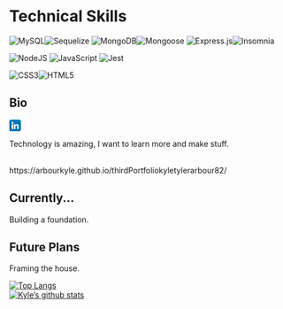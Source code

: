 # Technical Skills
![MySQL](https://img.shields.io/badge/mysql-%2300f.svg?style=for-the-badge&logo=mysql&logoColor=white)![Sequelize](https://img.shields.io/badge/Sequelize-52B0E7?style=for-the-badge&logo=Sequelize&logoColor=white)
![MongoDB](https://img.shields.io/badge/MongoDB-%234ea94b.svg?style=for-the-badge&logo=mongodb&logoColor=white)![Mongoose](https://shields.io/badge?style=for-the-badge&logo=appveyor?logo=data:img/mongoose.png;) ![Express.js](https://img.shields.io/badge/express.js-%23404d59.svg?style=for-the-badge&logo=express&logoColor=%2361DAFB)![Insomnia](https://img.shields.io/badge/Insomnia-black?style=for-the-badge&logo=insomnia&logoColor=5849BE)

![NodeJS](https://img.shields.io/badge/node.js-6DA55F?style=for-the-badge&logo=node.js&logoColor=white)
![JavaScript](https://img.shields.io/badge/javascript-%23323330.svg?style=for-the-badge&logo=javascript&logoColor=%23F7DF1E)
![Jest](https://img.shields.io/badge/-jest-%23C21325?style=for-the-badge&logo=jest&logoColor=white)

![CSS3](https://img.shields.io/badge/css3-%231572B6.svg?style=for-the-badge&logo=css3&logoColor=white)![HTML5](https://img.shields.io/badge/html5-%23E34F26.svg?style=for-the-badge&logo=html5&logoColor=white)



## Bio
<a href="https://www.linkedin.com/in/kyle-arbour-743971209/"><img align="center" src="https://github.com/arbourKyle/arbourKyle/blob/main/img/linkedin.png" alt="" width="21px"/></a>

Technology is amazing, I want to learn more and make stuff.

</br>
https://arbourkyle.github.io/thirdPortfoliokyletylerarbour82/

## Currently...

Building a foundation.


## Future Plans

Framing the house.
</br>
</hr>


[![Top Langs](https://github-readme-stats.vercel.app/api/top-langs/?username=arbourKyle&layout=compact)](https://github.com/arbourKyle)
</br>
[![Kyle’s github stats](https://github-readme-stats.vercel.app/api?username=arbourKyle)](https://github.com/arbourKyle)
